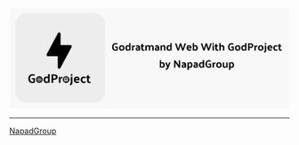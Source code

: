 <div align="center">

<br>

[![Banner](/src/banner.jpg)](#)

</div>

---------
[NapadGroup](https://github.com/NapadGroup)
